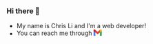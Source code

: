### Hi there 👋

- My name is Chris Li and I'm a web developer!
- You can reach me through [<img src='./assets/gmail_icon.png' width='4%'>](mailto:christopherli1018@gmail.com)

